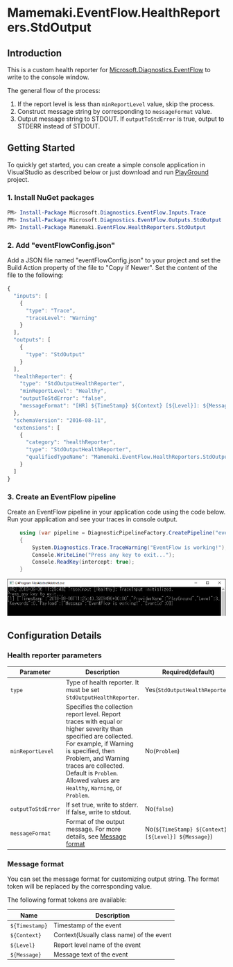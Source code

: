 ﻿# Mamemaki.EventFlow.HealthReporters.StdOutput

## Introduction
This is a custom health reporter for [Microsoft.Diagnostics.EventFlow] to write to the console window.

The general flow of the process:

1. If the report level is less than `minReportLevel` value, skip the process.
1. Construct message string by corresponding to `messageFormat` value.
1. Output message string to STDOUT. If `outputToStdError` is true, output to STDERR instead of STDOUT.

## Getting Started

To quickly get started, you can create a simple console application in VisualStudio as described below or just download and run [PlayGround](PlayGround) project.

### 1. Install NuGet packages

```powershell
PM> Install-Package Microsoft.Diagnostics.EventFlow.Inputs.Trace
PM> Install-Package Microsoft.Diagnostics.EventFlow.Outputs.StdOutput
PM> Install-Package Mamemaki.EventFlow.HealthReporters.StdOutput
```

### 2. Add "eventFlowConfig.json"
Add a JSON file named "eventFlowConfig.json" to your project and set the Build Action property of the file to "Copy if Newer". Set the content of the file to the following:

```js
{
  "inputs": [
    {
      "type": "Trace",
      "traceLevel": "Warning"
    }
  ],
  "outputs": [
    {
      "type": "StdOutput"
    }
  ],
  "healthReporter": {
    "type": "StdOutputHealthReporter",
    "minReportLevel": "Healthy",
    "outputToStdError": "false",
    "messageFormat": "[HR] ${TimeStamp} ${Context} [${Level}]: ${Message}"
  },
  "schemaVersion": "2016-08-11",
  "extensions": [
    {
      "category": "healthReporter",
      "type": "StdOutputHealthReporter",
      "qualifiedTypeName": "Mamemaki.EventFlow.HealthReporters.StdOutput.StdOutputHealthReporter, Mamemaki.EventFlow.HealthReporters.StdOutput"
    }
  ]
}
```

### 3. Create an EventFlow pipeline
Create an EventFlow pipeline in your application code using the code below. Run your application and see your traces in console output.
```csharp
    using (var pipeline = DiagnosticPipelineFactory.CreatePipeline("eventFlowConfig.json"))
    {
        System.Diagnostics.Trace.TraceWarning("EventFlow is working!");
        Console.WriteLine("Press any key to exit...");
        Console.ReadKey(intercept: true);
    }
```

![console window](images/ConsoleWindow.png)

## Configuration Details

### Health reporter parameters

Parameter  | Description | Required(default)
------------- | ------------- | -------------
`type` | Type of health reporter. It must be set `StdOutputHealthReporter`. | Yes(`StdOutputHealthReporter`)
`minReportLevel` | Specifies the collection report level. Report traces with equal or higher severity than specified are collected. For example, if Warning is specified, then Problem, and Warning traces are collected. Default is `Problem`. Allowed values are `Healthy`, `Warning`, or `Problem`. | No(`Problem`)
`outputToStdError` | If set true, write to stderr. If false, write to stdout. | No(`false`)
`messageFormat` | Format of the output message. For more details, see [Message format](#message-format) | No(`${TimeStamp} ${Context} [${Level}] ${Message}`)

### Message format

You can set the message format for customizing output string. The format token will be replaced by the corresponding value.

The following format tokens are available:

Name | Description
------------- | ------------- 
`${Timestamp}` | Timestamp of the event
`${Context}` | Context(Usually class name) of the event
`${Level}` | Report level name of the event
`${Message}` | Message text of the event




[Microsoft.Diagnostics.EventFlow]: https://github.com/Azure/diagnostics-eventflow
